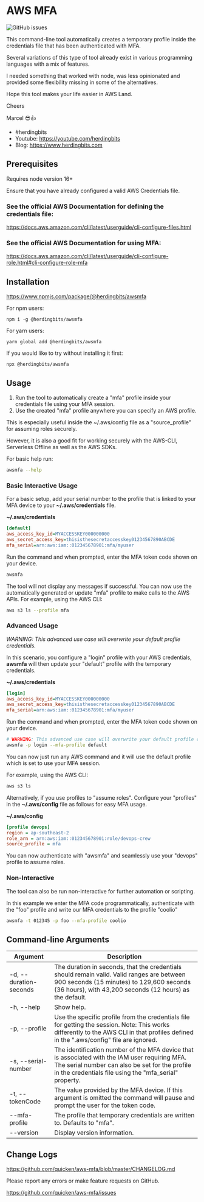 # AWS MFA

![GitHub issues](https://img.shields.io/github/issues/quicken/aws-mfa)

This command-line tool automatically creates a temporary profile inside the credentials file that has been authenticated with MFA.

Several variations of this type of tool already exist in various programming languages with a mix of features.

I needed something that worked with node, was less opinionated and provided some flexibility missing in some of the alternatives.

Hope this tool makes your life easier in AWS Land.

Cheers

Marcel 😎👍

- #herdingbits
- Youtube: https://youtube.com/herdingbits
- Blog: https://www.herdingbits.com

## Prerequisites

Requires node version 16+

Ensure that you have already configured a valid AWS Credentials file.

### See the official AWS Documentation for defining the credentials file:

https://docs.aws.amazon.com/cli/latest/userguide/cli-configure-files.html

### See the official AWS Documentation for using MFA:

https://docs.aws.amazon.com/cli/latest/userguide/cli-configure-role.html#cli-configure-role-mfa

## Installation

https://www.npmjs.com/package/@herdingbits/awsmfa

For npm users:

```
npm i -g @herdingbits/awsmfa
```

For yarn users:

```
yarn global add @herdingbits/awsmfa
```

If you would like to try without installing it first:

```
npx @herdingbits/awsmfa
```

## Usage

1. Run the tool to automatically create a "mfa" profile inside your credentials file using your MFA session.
2. Use the created "mfa" profile anywhere you can specify an AWS profile.

This is especially useful inside the ~/.aws/config file as a "source_profile" for assuming roles securely.

However, it is also a good fit for working securely with the AWS-CLI, Serverless Offline as well as the AWS SDKs.

For basic help run:

```bash
awsmfa --help
```

### Basic Interactive Usage

For a basic setup, add your serial number to the profile that is linked to your MFA device to your **~/.aws/credentials** file.

**~/.aws/credentials**

```ini
[default]
aws_access_key_id=MYACCESSKEY000000000
aws_secret_access_key=thisisthesecretaccesskey01234567890ABCDE
mfa_serial=arn:aws:iam::012345678901:mfa/myuser
```

Run the command and when prompted, enter the MFA token code shown on your device.

```bash
awsmfa
```

The tool will not display any messages if successful. You can now use the automatically generated or update "mfa" profile to make calls to the AWS APIs.
For example, using the AWS CLI:

```bash
aws s3 ls --profile mfa
```

### Advanced Usage

_WARNING: This advanced use case will overwrite your default profile credentials._

In this scenario, you configure a "login" profile with your AWS credentials, **awsmfa** will then update your "default" profile with the temporary credentials.

**~/.aws/credentials**

```ini
[login]
aws_access_key_id=MYACCESSKEY000000000
aws_secret_access_key=thisisthesecretaccesskey01234567890ABCDE
mfa_serial=arn:aws:iam::012345678901:mfa/myuser
```

Run the command and when prompted, enter the MFA token code shown on your device.

```bash
# WARNING: This advanced use case will overwrite your default profile credentials.
awsmfa -p login --mfa-profile default
```

You can now just run any AWS command and it will use the default profile which is set to use your MFA session.

For example, using the AWS CLI:

```bash
aws s3 ls
```

Alternatively, if you use profiles to "assume roles". Configure your "profiles" in the **~/.aws/config** file as follows for easy MFA usage.

**~/.aws/config**

```ini
[profile devops]
region = ap-southeast-2
role_arn = arn:aws:iam::012345678901:role/devops-crew
source_profile = mfa
```

You can now authenticate with "awsmfa" and seamlessly use your "devops" profile to assume roles.

### Non-Interactive

The tool can also be run non-interactive for further automation or scripting.

In this example we enter the MFA code programmatically, authenticate with the "foo" profile and write our MFA credentials to the profile "coolio"

```bash
awsmfa -t 012345 -p foo --mfa-profile coolio
```

## Command-line Arguments

| Argument               | Description                                                                                                                                                                                                |
| ---------------------- | ---------------------------------------------------------------------------------------------------------------------------------------------------------------------------------------------------------- |
| -d, --duration-seconds | The duration in seconds, that the credentials should remain valid. Valid ranges are between 900 seconds (15 minutes) to 129,600 seconds (36 hours), with 43,200 seconds (12 hours) as the default.         |
| -h, --help             | Show help.                                                                                                                                                                                                 |
| -p, --profile          | Use the specific profile from the credentials file for getting the session. Note: This works differently to the AWS CLI in that profiles defined in the ".aws/config" file are ignored.                    |
| -s, --serial-number    | The identification number of the MFA device that is associated with the IAM user requiring MFA. The serial number can also be set for the profile in the credentials file using the "mfa_serial" property. |
| -t, --tokenCode        | The value provided by the MFA device. If this argument is omitted the command will pause and prompt the user for the token code.                                                                           |
| --mfa-profile          | The profile that temporary credentials are written to. Defaults to "mfa".                                                                                                                                  |
| --version              | Display version information.                                                                                                                                                                               |

## Change Logs

https://github.com/quicken/aws-mfa/blob/master/CHANGELOG.md

Please report any errors or make feature requests on GitHub.

https://github.com/quicken/aws-mfa/issues
